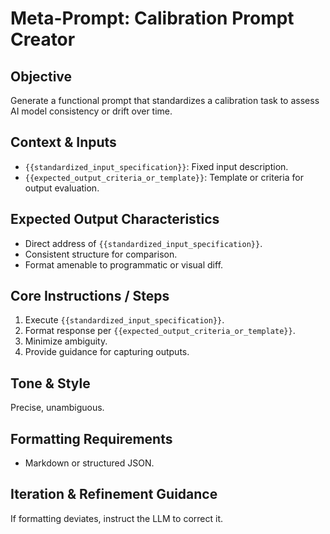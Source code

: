 # Meta-Prompt: Calibration Prompt Creator

## Objective
Generate a functional prompt that standardizes a calibration task to assess AI model consistency or drift over time.

## Context & Inputs
- `{{standardized_input_specification}}`: Fixed input description.  
- `{{expected_output_criteria_or_template}}`: Template or criteria for output evaluation.

## Expected Output Characteristics
- Direct address of `{{standardized_input_specification}}`.  
- Consistent structure for comparison.  
- Format amenable to programmatic or visual diff.

## Core Instructions / Steps
1. Execute `{{standardized_input_specification}}`.  
2. Format response per `{{expected_output_criteria_or_template}}`.  
3. Minimize ambiguity.  
4. Provide guidance for capturing outputs.

## Tone & Style
Precise, unambiguous.

## Formatting Requirements
- Markdown or structured JSON.

## Iteration & Refinement Guidance
If formatting deviates, instruct the LLM to correct it. 